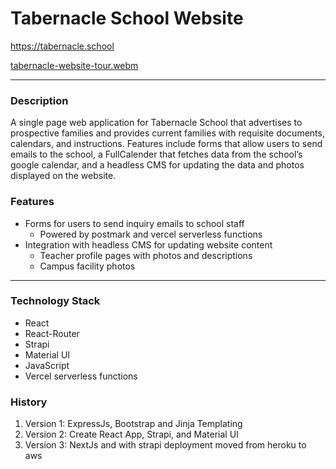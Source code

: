 # **Tabernacle School Website**

<a href="https://tabernacle.school">
https://tabernacle.school
</a>

[tabernacle-website-tour.webm](https://github.com/MattPereira/tabernacle-school/assets/73561520/8d59ae12-6d2a-4425-9721-b4739e835a58)



---
### **Description**
A single page web application for Tabernacle School that advertises to prospective families and provides current families with requisite documents, calendars, and instructions. Features include forms that allow users to send emails to the school, a FullCalender that fetches data from the school’s google calendar, and a headless CMS for updating the data and photos displayed on the website. 

### **Features**
- Forms for users to send inquiry emails to school staff
    - Powered by postmark and vercel serverless functions
- Integration with headless CMS for updating website content
    - Teacher profile pages with photos and descriptions
    - Campus facility photos


---
### **Technology Stack**

- React
- React-Router
- Strapi
- Material UI
- JavaScript
- Vercel serverless functions



### **History**
1. Version 1: ExpressJs, Bootstrap and Jinja Templating
2. Version 2: Create React App, Strapi, and Material UI
3. Version 3: NextJs and with strapi deployment moved from heroku to aws

